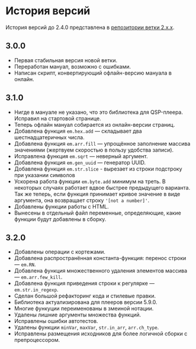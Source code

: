 # История версий

История версий до 2.4.0 представлена в [репозитории ветки 2.x.x](https://github.com/AleksVersus/easy.math.3/blob/master/%5Bdisdocs%5D/vhistory.md).

## 3.0.0

* Первая стабильная версия новой ветки.
* Переработан мануал, возможно с ошибками.
* Написан скрипт, конвертирующий офлайн-версию мануала в онлайн.

## 3.1.0

* Нигде в мануале не указано, что это библиотека для QSP-плеера. Исправил на стартовой странице.
* Теперь офлайн мануал собирается из онлайн-версии страниц.
* Добавлена функция `em.hex.add` — складывает два шестнадцатеричных числа.
* Добавлена функция `em.arr.fill` — упрощённое заполнение массива значениями (жертвуем скоростью в пользу удобства записи).
* Исправлена функция `em.sqrt` — неверный аргумент.
* Добавлена функция `em.gen_uuid` — генератор UUID.
* Добавлена функция `em.str.slice` - вырезает из строки подстроку при указании символов
* Ускорена работа функции `em.byte.add` минимум на треть. В некоторых случаях работает вдвое быстрее предыдущего варианта. Так же теперь, если функция принимает кривое значение в виде аргумента, она возвращает строку `'[not a number]'`.
* Добавлены функции работы с HTML.
* Вынесены в отдельный файл переменные, определяющие, какие функции будут добавлены в сборку.

## 3.2.0

- Добавлены операции с кортежами.
- Добавлена распространённая константа-функция: перенос строки — `em.RN`.
- Добавлена функция множественного удаления элементов массива — `em.arr.few_kill`.
- Добавлена функция приведения строки к регулярке — `em.str.in_regexp`.
- Сделан большой рефакторинг кода и стилевые правки.
- Библиотека актуализирована для плееров версии 5.9.0.
- Многие функуции переименованы в змеиной нотации.
- Удалены лишние аргументы множества функций.
- Исправлены ошибки автотестов.
- Удалены функции `minVar`, `maxVar`, `str.in_arr`, `arr.ch_type`.
- Исправлены размещения исходников для более логичной сборки с препроцессором.
